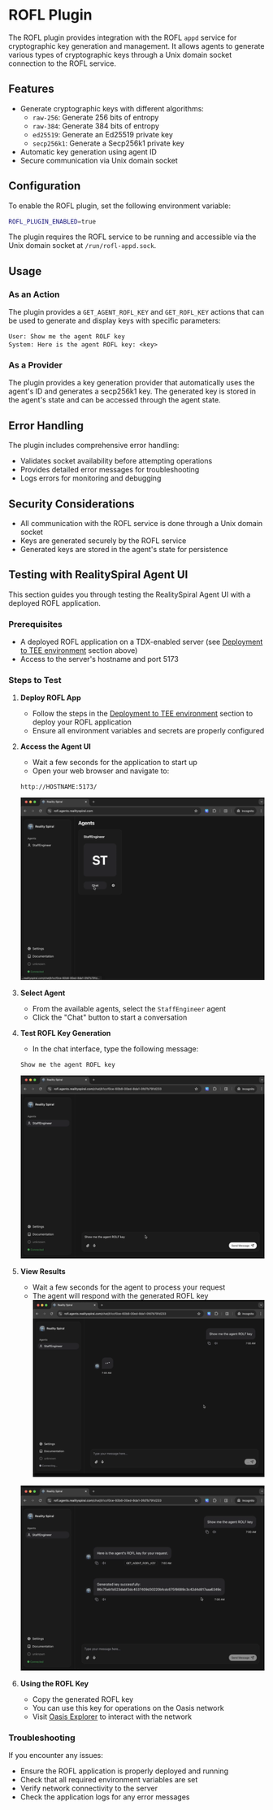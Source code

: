 # ROFL Plugin

The ROFL plugin provides integration with the ROFL `appd` service for cryptographic key generation and management. It allows agents to generate various types of cryptographic keys through a Unix domain socket connection to the ROFL service.

## Features

- Generate cryptographic keys with different algorithms:
  - `raw-256`: Generate 256 bits of entropy
  - `raw-384`: Generate 384 bits of entropy
  - `ed25519`: Generate an Ed25519 private key
  - `secp256k1`: Generate a Secp256k1 private key
- Automatic key generation using agent ID
- Secure communication via Unix domain socket

## Configuration

To enable the ROFL plugin, set the following environment variable:

```bash
ROFL_PLUGIN_ENABLED=true
```

The plugin requires the ROFL service to be running and accessible via the Unix domain socket at `/run/rofl-appd.sock`.

## Usage

### As an Action

The plugin provides a `GET_AGENT_ROFL_KEY` and `GET_ROFL_KEY` actions that can be used to generate and display keys with specific parameters:

```
User: Show me the agent ROLF key
System: Here is the agent ROFL key: <key>
```

### As a Provider

The plugin provides a key generation provider that automatically uses the agent's ID and generates a secp256k1 key. The generated key is stored in the agent's state and can be accessed through the agent state.

## Error Handling

The plugin includes comprehensive error handling:
- Validates socket availability before attempting operations
- Provides detailed error messages for troubleshooting
- Logs errors for monitoring and debugging

## Security Considerations

- All communication with the ROFL service is done through a Unix domain socket
- Keys are generated securely by the ROFL service
- Generated keys are stored in the agent's state for persistence

## Testing with RealitySpiral Agent UI

This section guides you through testing the RealitySpiral Agent UI with a deployed ROFL application.

### Prerequisites

- A deployed ROFL application on a TDX-enabled server (see [Deployment to TEE environment](#deployment-to-tee-environment) section above)
- Access to the server's hostname and port 5173

### Steps to Test

1. **Deploy ROFL App**
   - Follow the steps in the [Deployment to TEE environment](#deployment-to-tee-environment) section to deploy your ROFL application
   - Ensure all environment variables and secrets are properly configured

2. **Access the Agent UI**
   - Wait a few seconds for the application to start up
   - Open your web browser and navigate to:
   ```
   http://HOSTNAME:5173/
   ```
   ![Agent UI Login Screen](./docs/assets/agent-ui-login.png)

3. **Select Agent**
   - From the available agents, select the `StaffEngineer` agent
   - Click the "Chat" button to start a conversation

4. **Test ROFL Key Generation**
   - In the chat interface, type the following message:
   ```
   Show me the agent ROFL key
   ```
   ![Chat Interface](./docs/assets/prompt.png)

5. **View Results**
   - Wait a few seconds for the agent to process your request
   - The agent will respond with the generated ROFL key
   ![ROFL Key Response](./docs/assets/waiting-for-response.png)

   ![ROFL Key Response](./docs/assets/rofl-key-response.png)

6. **Using the ROFL Key**
   - Copy the generated ROFL key
   - You can use this key for operations on the Oasis network
   - Visit [Oasis Explorer](https://explorer.oasis.io/) to interact with the network

### Troubleshooting

If you encounter any issues:
- Ensure the ROFL application is properly deployed and running
- Check that all required environment variables are set
- Verify network connectivity to the server
- Check the application logs for any error messages
